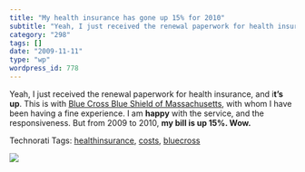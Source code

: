 ```yaml
---
title: "My health insurance has gone up 15% for 2010"
subtitle: "Yeah, I just received the renewal paperwork for health insurance, and i**t’s up**. This is with [Blu..."
category: "298"
tags: []
date: "2009-11-11"
type: "wp"
wordpress_id: 778
---
```

Yeah, I just received the renewal paperwork for health insurance, and i**t’s up**. This is with [Blue Cross Blue Shield of Massachusetts](http://www.bluecrossma.com/common/en_US/index.jsp), with whom I have been having a fine experience. I am **happy** with the service, and the responsiveness.
But from 2009 to 2010, **my bill is up 15%. Wow.**

Technorati Tags: [healthinsurance](http://technorati.com/tag/healthinsurance), [costs](http://technorati.com/tag/costs), [bluecross](http://technorati.com/tag/bluecross)

![](https://i0.wp.com/img.zemanta.com/pixy.gif?w=584)